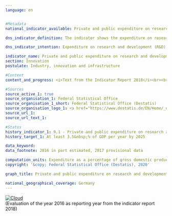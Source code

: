 ```yaml
---                   
language: en                   


#Metadata                   
national_indicator_available: Private and public expenditure on research and development                   

dns_indicator_definition: The indicator shows the expenditure on research and development by businesses, general government and institutions of higher education in relation to gross domestic product (GDP).                   

dns_indicator_intention: Expenditure on research and development (R&D) is an important, although not the only determinant of an economy’s rate of innovation. The higher the expenditure, the higher the probability of more dynamic gains in productivity, the stronger economic growth and the more competitiveness is improved. The Federal Government has therefore set itself the goal of ensuring that expenditure on research and development increases to at least an annual 3.5&nbsp;% 1 of gross domestic product by 2025.                   

indicator_name: Private and public expenditure on research and development                   
section: Innovation                   
postulate: Industry, innovation and infrastructure                   

#Content                    
content_and_progress: <i>Text from the Indicator Report 2018</i><br><br>Research and development are scientific activities and are defined as creative and systematic work to expand the level of knowledge – including knowledge of humankind, culture and society – and the development of new applications based on the existing knowledge. The main criterion applied to differentiate between R&D and related activities is whether the activity involves an appreciable element of newness or further development.<br><br>The share of research and development expenditure in the gross domestic product (GDP) is determined annually by the Federal Statistical Office. Overall expenditure on research and development comprises expenditure by general government (including non-profit private research institutions), institutions of higher education, and businesses. The surveys and calculations adhere to the recommended methodologies of the Frascati Manual of the OECD on statistics about research and development, which also enable international comparisons.<br><br>Overall R&D expenditure in Germany in 2016 amounted to 92.2 billion euros, equivalent to 2.9&nbsp;% of GDP. Since 2000, the proportion in Germany has increased by about 0.5 percentage points. In the 1990s it initially fell, dropping to its lowest point in 1994/95 and not surpassing the 1991 level again until 2002. The original goal envisaged for 2010 – a share of 3&nbsp;% of R&D expenditure in GDP – was at no point reached. Following a change in the target, the 2016 indicator was 0.6 percentage points below the annual target of 3.5&nbsp;% of GDP by 2025. If the development of the last five years continues, it can be assumed that the target value will not be reached.<br><br>In international comparison, Germany is ahead of the USA with 2.7&nbsp;% (2016) and the EU-28 region with just 2.0&nbsp;%. On the other hand, some countries as for example Sweden (3.3&nbsp;%) or Japan (3.1&nbsp;%) are considerably ahead of Germany.<br><br>In 2016, businesses accounted for the by far largest share of R&D expenditure in Germany at around 68&nbsp;%, with 18&nbsp;% spent by institutions of higher education and a further 14&nbsp;% by both public and private non-profit research institutions. Staff employed in R&D comprised around 658,000 full-time equivalents, a figure that includes only the share of their working hours actually spent on R&D work. Some 63&nbsp;% of the staff work in businesses, 21&nbsp;% in institutions of higher education and 16&nbsp;% in public and private non-profit research institutions.                   

#Sources
source_active_1: true                           
source_organisation_1: Federal Statistical Office                           
source_organisation_1_short: Federal Statistical Office (Destatis)                           
source_organisation_logo_1: <a href="https://www.destatis.de/EN/Home/_node.html"><img src="https://g205sdgs.github.io/sdg-indicators/public/LogosEn/destatis.png" alt="Logo Federal Statistical Office (Destatis)" title="Click here to visit the homepage of the organization" /></a>                           
source_url_1:                            
source_url_text_1:                            

#Status                   
history_indicator_1: 9.1 - Private and public expenditure on research and development                   
history_target_1: At least 3.5&nbsp;% of GDP per year by 2025

data_keyword:                    
data_footnote: 2016 in part estimated, 2017 provisional data                   

computation_units: Expenditure as a percentage of gross domestic product                   
copyright: '&copy; Federal Statistical Office (Destatis), 2020'                   

graph_title: Private and public expenditure on research and development                   

national_geographical_coverage: Germany                   
---
```

<div>                           
  <div class="my-header">                           
    <a href="https://sustainabledevelopment-deutschland.github.io/en/status/"><img src="https://g205sdgs.github.io/sdg-indicators/public/Wettersymbole/Wolke.png" title="The indicator is moving in the right direction but if the trend continues, the target value will be missed by more than 20&nbsp;% in the target year" alt="Cloud" />                           
    </a>                           
  </div>
  <div class="my-header-note">
    <span>(Evaluation of the year 2016 as reporting year from the indicator report 2018)</span>
  </div>                           
</div>